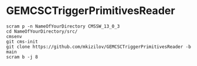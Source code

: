 # GEMCSCTriggerPrimitivesReader

```
scram p -n NameOfYourDirectory CMSSW_13_0_3
cd NameOfYourDirectory/src/
cmsenv
git cms-init
git clone https://github.com/mkizilov/GEMCSCTriggerPrimitivesReader -b main
scram b -j 8
```
